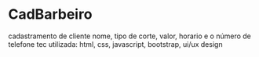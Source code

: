 # CadBarbeiro
cadastramento de cliente
nome, tipo de corte, valor, horario e o número de telefone
tec utilizada: html, css, javascript, bootstrap, ui/ux design

